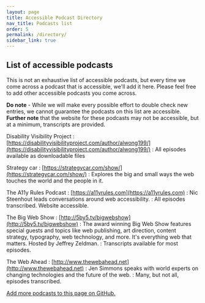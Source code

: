 ```yaml
---
layout: page
title: Accessible Podcast Directory
nav_title: Podcasts list
order: 5
permalink: /directory/
sidebar_link: true
---
```


## List of accessible podcasts

This is not an exhaustive list of accessible podcasts, but every time we come across a podcast that is accessible, we'll add it here. Please feel free to add other accessible podcasts you come across. 

**Do note** - While we will make every possible effort to double check new entries, we cannot guarantee the podcasts on this list are accessible. **Further note** that the website for these podcasts may not be accessible, but at a minimum, transcripts are provided.

Disability Visibility Project
: [https://disabilityvisibilityproject.com/author/alwong199/](https://disabilityvisibilityproject.com/author/alwong199/)
: All episodes available as downloadable files

Strategy car
: [https://strategycar.com/show/](https://strategycar.com/show/)
: Explores the big and small ways the web touches the world and the people in it.

The A11y Rules Podcast
: [https://a11yrules.com](https://a11yrules.com)
: Nic Steenhout leads conversations around web accessibility.
: All episodes transcribed. Website accessible.

The Big Web Show
: [http://5by5.tv/bigwebshow](http://5by5.tv/bigwebshow)
: The award winning Big Web Show features special guests and topics like web publishing, art direction, content strategy, typography, web technology, and more. It's everything web that matters. Hosted by Jeffrey Zeldman.
: Transcripts available for most episodes.

The Web Ahead
: [http://www.thewebahead.net](http://www.thewebahead.net)
: Jen Simmons speaks with world experts on changing technologies and the future of the web.
: Many, but not all, episodes transcribed.

[Add more podcasts to this page on GitHub.](https://github.com/podcast-accessibility/podcast-accessibility.github.io/edit/master/{{page.path}})
